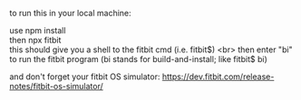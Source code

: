 to run this in your local machine:

use npm install <br>
then npx fitbit <br>
this should give you a shell to the fitbit cmd (i.e. fitbit$) <br>
then enter "bi" to run the fitbit program (bi stands for build-and-install; like fitbit$ bi) <br>

and don't forget your fitbit OS simulator: https://dev.fitbit.com/release-notes/fitbit-os-simulator/
